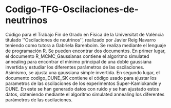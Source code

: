 # Codigo-TFG-Oscilaciones-de-neutrinos
Código para el Trabajo Fin de Grado en Física de la Universitat de València titulado ''Oscilaciones de neutrinos'', realizado por Javier Reig Navarro teniendo como tutora a Gabriela Barenboim. Se realiza mediante el lenguaje de programación R. Se pueden encontrar dos documentos. 
En primer lugar, el documento R_MCMC_Gaussianas contiene el algoritmo simulated annealing para encontrar el mínimo principal de una doble gaussiana invertida y estudiar los diferentes parámetros de las oscilaciones. Asimismo, se ajusta una gaussiana simple invertida.
En segundo lugar, el documento codigo_DUNE_SK contiene el código usado para ajustar los parametros de las oscilaciones de los experimentos Super-Kamiokande y DUNE. En este se han generado datos con ruido y se han ajustado estos datos, obteniendo mediante el algoritmo simulated annealing los diferentes parámetros de las oscilaciones.
